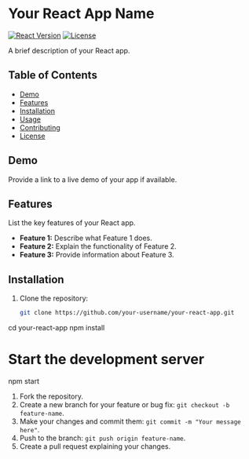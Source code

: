 # Your React App Name

[![React Version](https://img.shields.io/badge/react-VERSION-blue.svg)](https://reactjs.org/)
[![License](https://img.shields.io/badge/license-MIT-green.svg)](LICENSE)

A brief description of your React app.

## Table of Contents

- [Demo](#demo)
- [Features](#features)
- [Installation](#installation)
- [Usage](#usage)
- [Contributing](#contributing)
- [License](#license)

## Demo

Provide a link to a live demo of your app if available.

## Features

List the key features of your React app.

- **Feature 1:** Describe what Feature 1 does.
- **Feature 2:** Explain the functionality of Feature 2.
- **Feature 3:** Provide information about Feature 3.

## Installation

1. Clone the repository:
   ```bash
   git clone https://github.com/your-username/your-react-app.git
cd your-react-app
npm install
# Start the development server
npm start

1. Fork the repository.
2. Create a new branch for your feature or bug fix: `git checkout -b feature-name`.
3. Make your changes and commit them: `git commit -m "Your message here"`.
4. Push to the branch: `git push origin feature-name`.
5. Create a pull request explaining your changes.
